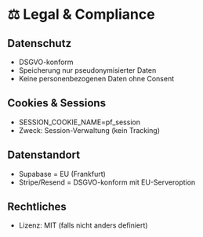 ﻿# ⚖️ Legal & Compliance

## Datenschutz
- DSGVO-konform
- Speicherung nur pseudonymisierter Daten
- Keine personenbezogenen Daten ohne Consent

## Cookies & Sessions
- SESSION_COOKIE_NAME=pf_session
- Zweck: Session-Verwaltung (kein Tracking)

## Datenstandort
- Supabase = EU (Frankfurt)
- Stripe/Resend = DSGVO-konform mit EU-Serveroption

## Rechtliches
- Lizenz: MIT (falls nicht anders definiert)
